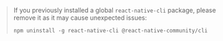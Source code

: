 > If you previously installed a global `react-native-cli` package, please remove it as it may cause unexpected issues:
>
> ```shell
> npm uninstall -g react-native-cli @react-native-community/cli
> ```
